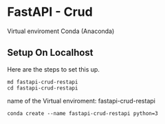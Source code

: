 FastAPI - Crud 
===========================

Virtual enviroment
Conda (Anaconda)

Setup On Localhost
------------------
Here are the steps to set this up.

    md fastapi-crud-restapi
    cd fastapi-crud-restapi


name of the Virtual enviroment: fastapi-crud-restapi

    conda create --name fastapi-crud-restapi python=3



